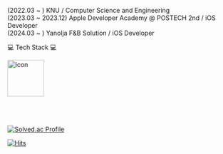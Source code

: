 

(2022.03 ~ ) KNU / Computer Science and Engineering
<br>
(2023.03 ~ 2023.12) Apple Developer Academy @ POSTECH 2nd / iOS Developer
<br>
(2024.03 ~ ) Yanolja F&B Solution / iOS Developer
<br>


<a>💻 Tech Stack 💻</a>
<div style="display: flex; align-items: flex-start;">
  <img src="https://techstack-generator.vercel.app/swift-icon.svg" alt="icon" width="82" height="82" /><br>
</div>

<br><br><br>
[![Solved.ac 
Profile](http://mazassumnida.wtf/api/v2/generate_badge?boj=bokyung)](https://solved.ac/bokyung/)


[![Hits](https://hits.seeyoufarm.com/api/count/incr/badge.svg?url=https%3A%2F%2Fgithub.com%2Fbokoo14&count_bg=%23AB7CD5&title_bg=%237A7A7A&icon=googlefit.svg&icon_color=%23E7E7E7&title=hits&edge_flat=false)](https://hits.seeyoufarm.com)

